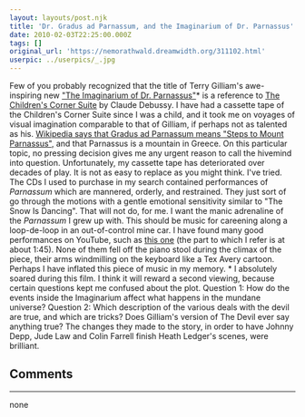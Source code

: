 ```yaml
---
layout: layouts/post.njk
title: 'Dr. Gradus ad Parnassum, and the Imaginarium of Dr. Parnassus'
date: 2010-02-03T22:25:00.000Z
tags: []
original_url: 'https://nemorathwald.dreamwidth.org/311102.html'
userpic: ../userpics/_.jpg
---
```

Few of you probably recognized that the title of Terry Gilliam's awe-inspiring new ["The Imaginarium of Dr. Parnassus"](http://www.youtube.com/watch?v=6jU3AimFaz0&feature=related)\* is a reference to [The Children's Corner Suite](http://en.wikipedia.org/wiki/Children%27s_Corner) by Claude Debussy. I have had a cassette tape of the Children's Corner Suite since I was a child, and it took me on voyages of visual imagination comparable to that of Gilliam, if perhaps not as talented as his. [Wikipedia says that Gradus ad Parnassum means "Steps to Mount Parnassus",](http://en.wikipedia.org/wiki/Children%27s_Corner) and that Parnassus is a mountain in Greece. On this particular topic, no pressing decision gives me any urgent reason to call the hivemind into question. Unfortunately, my cassette tape has deteriorated over decades of play. It is not as easy to replace as you might think. I've tried. The CDs I used to purchase in my search contained performances of _Parnassum_ which are mannered, orderly, and restrained. They just sort of go through the motions with a gentle emotional sensitivity similar to "The Snow Is Dancing". That will not do, for me. I want the manic adrenaline of the _Parnassum_ I grew up with. This should be music for careening along a loop-de-loop in an out-of-control mine car. I have found many good performances on YouTube, such as [this one](http://www.youtube.com/watch?v=STuwNBiBVAs) (the part to which I refer is at about 1:45). None of them fell off the piano stool during the climax of the piece, their arms windmilling on the keyboard like a Tex Avery cartoon. Perhaps I have inflated this piece of music in my memory. \* I absolutely soared during this film. I think it will reward a second viewing, because certain questions kept me confused about the plot. Question 1: How do the events inside the Imaginarium affect what happens in the mundane universe? Question 2: Which description of the various deals with the devil are true, and which are tricks? Does Gilliam's version of The Devil ever say anything true? The changes they made to the story, in order to have Johnny Depp, Jude Law and Colin Farrell finish Heath Ledger's scenes, were brilliant.

## Comments

---

none
